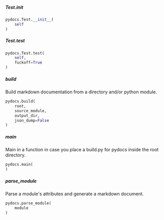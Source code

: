 ##### Test.__init__

```py
pydocs.Test.__init__(
    self
)
```


##### Test.test

```py
pydocs.Test.test(
    self,
    fuckoff=True
)
```


##### build

Build markdown documentation from a directory and/or python module.

```py
pydocs.build(
    root,
    source_module,
    output_dir,
    json_dump=False
)
```


##### main

Main in a function in case you place a build.py for pydocs inside the root directory.

```py
pydocs.main(
)
```


##### parse_module

Parse a module's attributes and generate a markdown document.

```py
pydocs.parse_module(
    module
)
```
